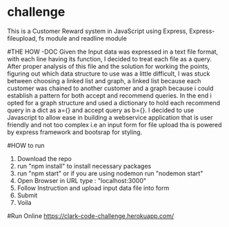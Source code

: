 # challenge
This is a Customer Reward system in JavaScript using Express, Express-fileupload, fs module and readline module

#THE HOW -DOC
Given the Input data was expressed in a text file format, with each line having its function, I decided to treat each 
file as a query. After proper analysis of this file and the solution for working the points, figuring out which data structure to
use was a little difficult, I was stuck between choosing a linked list and graph, a linked list because each customer was chained to another customer
and a graph because i could establish a pattern for both accept and recommend queries. In the end i opted for a graph structure and used a dictionary 
to hold each recommend query in a dict as a={} and accept query as b={}.
I decided to use Javascript to allow ease in building a webservice application that is user friendly and not too complex i.e an 
input form for file upload tha is powered by express framework and bootsrap for styling.

#HOW to run
1. Download the repo
2. run "npm install" to install necessary packages
3. run "npm start" or if you are using nodemon run "nodemon  start"
4. Open Browser in URL type : "localhost:3000"
5. Follow Instruction and upload input data file into form
6. Submit
7. Voila

#Run Online
https://clark-code-challenge.herokuapp.com/


